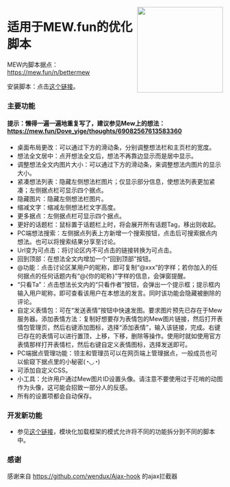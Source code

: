 <a href="http://mew.fun"><img align='right' src='https://mew.fun/favicon.png' width='200px'></a>

# 适用于MEW.fun的优化脚本

MEW内脚本据点：https://mew.fun/n/bettermew

安装脚本：点击[这个链接](https://cdn.jsdelivr.net/gh/yige233/bettermew@c830692/tampermonkey.user.js)。
### 主要功能
  #### 提示：懒得一遍一遍地重复写了，建议参见Mew上的想法：https://mew.fun/Dove_yige/thoughts/69082567613583360
 * 桌面布局更改：可以通过下方的滑动条，分别调整想法栏和主页栏的宽度。
 * 想法全文居中：点开想法全文后，想法不再靠边显示而是居中显示。
 * 调整想法全文内图片大小：可以通过下方的滑动条，来调整想法内图片的显示大小。
 * 紧凑想法列表：隐藏左侧想法栏图片；仅显示部分信息，使想法列表更加紧凑；左侧据点栏可显示四个据点。
 * 隐藏图片：隐藏左侧想法栏图片。
 * 缩减文字：缩减左侧想法栏文字高度。
 * 更多据点：左侧据点栏可显示四个据点。
 * 更好的话题栏：鼠标置于话题栏上时，将会展开所有话题Tag，移出则收起。
 * PC端想法搜索：左侧据点列表上方新增一个搜索按钮，点击后可搜索据点内想法。也可以将搜索结果分享至讨论。
 * Url变为可点击：将讨论区内不可点击的链接转换为可点击。
 * 回到顶部：在想法全文内增加一个“回到顶部”按钮。
 * @功能：点击讨论区某用户的昵称，即可复制“@xxx”的字样；若你加入的任何据点的任何话题内有“@{你的昵称}”字样的信息，会弹窗提醒。
 * “只看Ta”：点击想法长文内的“只看作者”按钮，会弹出一个提示框；提示框内输入用户昵称，即可查看该用户在本想法的发言。同时该功能会隐藏被删除的评论。
 * 自定义表情包：可在“发送表情”按钮中快速发图。要求图片预先已存在于Mew服务器。添加表情方法：复制好想要存为表情包的Mew图片链接，然后打开表情包管理页，然后右键添加图标，选择“添加表情”，输入该链接，完成。右键已存在的表情可以进行置顶，上移，下移，删除等操作。使用时就如使用官方表情那样打开表情栏，然后右键自定义表情图标，选择发送即可。
 * PC端据点管理功能：领主和管理员可以在网页端上管理据点，一般成员也可以偷窥下据点里的小秘密(◔◡◔)
 * 可添加自定义CSS。
 * 小工具：允许用户通过Mew图片ID设置头像。请注意不要使用过于花哨的动图作为头像，这可能会招致一部分人的反感。
 * 所有的设置项都会自动保存。

### 开发新功能
 * 参见[这个链接](https://mew.fun/Dove_yige/thoughts/149711759995179008)，模块化加载框架的模式允许将不同的功能拆分到不同的脚本中。

### 感谢
感谢来自 https://github.com/wendux/Ajax-hook 的ajax拦截器
